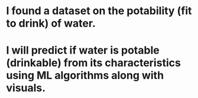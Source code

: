 # I found a dataset on the potability (fit to drink) of water.   
# I will predict if water is potable (drinkable) from its characteristics using ML algorithms along with visuals.
